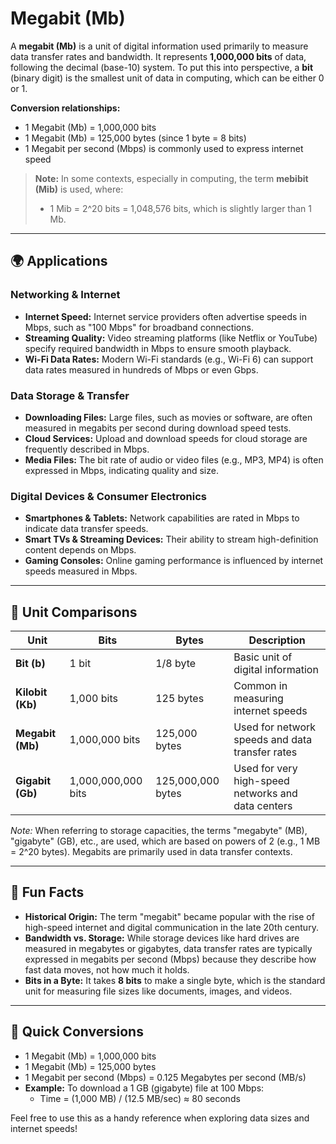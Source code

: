 # Megabit (Mb)

A **megabit (Mb)** is a unit of digital information used primarily to measure data transfer rates and bandwidth. It represents **1,000,000 bits** of data, following the decimal (base-10) system. To put this into perspective, a **bit** (binary digit) is the smallest unit of data in computing, which can be either 0 or 1.

**Conversion relationships:**
- 1 Megabit (Mb) = 1,000,000 bits
- 1 Megabit (Mb) = 125,000 bytes (since 1 byte = 8 bits)
- 1 Megabit per second (Mbps) is commonly used to express internet speed

> **Note:** In some contexts, especially in computing, the term **mebibit (Mib)** is used, where:
> - 1 Mib = 2^20 bits = 1,048,576 bits, which is slightly larger than 1 Mb.

---

## 🌍 Applications

### Networking & Internet

- **Internet Speed:** Internet service providers often advertise speeds in Mbps, such as "100 Mbps" for broadband connections.
- **Streaming Quality:** Video streaming platforms (like Netflix or YouTube) specify required bandwidth in Mbps to ensure smooth playback.
- **Wi-Fi Data Rates:** Modern Wi-Fi standards (e.g., Wi-Fi 6) can support data rates measured in hundreds of Mbps or even Gbps.

### Data Storage & Transfer

- **Downloading Files:** Large files, such as movies or software, are often measured in megabits per second during download speed tests.
- **Cloud Services:** Upload and download speeds for cloud storage are frequently described in Mbps.
- **Media Files:** The bit rate of audio or video files (e.g., MP3, MP4) is often expressed in Mbps, indicating quality and size.

### Digital Devices & Consumer Electronics

- **Smartphones & Tablets:** Network capabilities are rated in Mbps to indicate data transfer speeds.
- **Smart TVs & Streaming Devices:** Their ability to stream high-definition content depends on Mbps.
- **Gaming Consoles:** Online gaming performance is influenced by internet speeds measured in Mbps.

---

## 📏 Unit Comparisons

| Unit                 | Bits             | Bytes            | Description                                              |
|----------------------|------------------|------------------|----------------------------------------------------------|
| **Bit (b)**         | 1 bit            | 1/8 byte        | Basic unit of digital information                        |
| **Kilobit (Kb)**    | 1,000 bits       | 125 bytes       | Common in measuring internet speeds                      |
| **Megabit (Mb)**    | 1,000,000 bits   | 125,000 bytes  | Used for network speeds and data transfer rates         |
| **Gigabit (Gb)**     | 1,000,000,000 bits | 125,000,000 bytes | Used for very high-speed networks and data centers  |

*Note:* When referring to storage capacities, the terms "megabyte" (MB), "gigabyte" (GB), etc., are used, which are based on powers of 2 (e.g., 1 MB = 2^20 bytes). Megabits are primarily used in data transfer contexts.

---

## 🌟 Fun Facts

- **Historical Origin:** The term "megabit" became popular with the rise of high-speed internet and digital communication in the late 20th century.
- **Bandwidth vs. Storage:** While storage devices like hard drives are measured in megabytes or gigabytes, data transfer rates are typically expressed in megabits per second (Mbps) because they describe how fast data moves, not how much it holds.
- **Bits in a Byte:** It takes **8 bits** to make a single byte, which is the standard unit for measuring file sizes like documents, images, and videos.

---

## 🔄 Quick Conversions

- 1 Megabit (Mb) = 1,000,000 bits
- 1 Megabit (Mb) = 125,000 bytes
- 1 Megabit per second (Mbps) = 0.125 Megabytes per second (MB/s)
- **Example:** To download a 1 GB (gigabyte) file at 100 Mbps:
  - Time = (1,000 MB) / (12.5 MB/sec) ≈ 80 seconds

Feel free to use this as a handy reference when exploring data sizes and internet speeds!